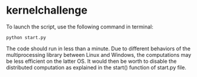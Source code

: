 # kernelchallenge

To launch the script, use the following command in terminal:

```
python start.py
```

The code should run in less than a minute. Due to different behaviors of the multiprocessing library between Linux and Windows, the computations may be less efficient on the latter OS. It would then be worth to disable the distributed computation as explained in the start() function of start.py file.

